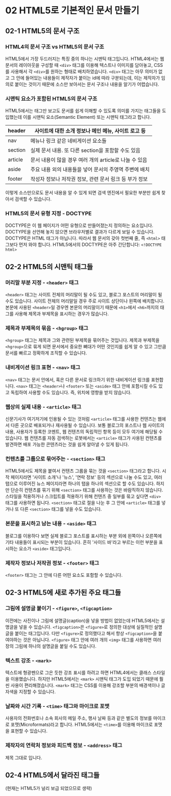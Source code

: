 # 02 HTML5로 기본적인 문서 만들기

## 02-1 HTML5의 문서 구조

### HTML4의 문서 구조 vs HTML5의 문서 구조
HTML5에서 가장 두드러지는 특징 중의 하나는 시맨틱 태그입니다.
HTML4에서는 웹 문서의 레이아웃을 구성할 때 `<div>` 태그를 이용해 텍스트나 이미지를 담아놓고, CSS를 사용해서 각 `<div>`를 원하는 형태로 배치하였습니다. `<div>` 태그는 아무 의미가 없고 그 안에 들어있는 내용들이 제작자가 붙이는 id에 따라 구분되는데, 이는 제작자가 임의로 붙이는 것이기 때문에 소스만 보아서는 문서 구조나 내용을 알기가 어렵습니다.

### 시맨틱 요소가 포함된 HTML5의 문서 구조
HTML5에서는 태그만 보고도 문서를 쉽게 이해할 수 있도록 의미를 가지는 태그들을 도입했는데 이를 시맨틱 요소(Semantic Element) 또는 시맨틱 태그라고 합니다.

| header | 사이트에 대한 소개 정보나 메인 메뉴, 사이트 로고 등 |
| --- | --- |
| nav | 메뉴나 링크 같은 네비게이션 요소들 |
| section | 실제 문서 내용. 또 다른 section을 포함할 수도 있음 |
| article | 문서 내용이 많을 경우 여러 개의 article로 나눌 수 있음 |
| aside | 주요 내용 외의 내용들을 넣어 문서의 주영역 주변에 배치 |
| footer | 작성자 정보나 저작권 정보, 관련 문서 링크 등 부가 정보 |

이렇게 소스만으로도 문서 내용을 알 수 있게 되면 검색 엔진에서 필요한 부분만 쉽게 찾아서 검색할 수 있습니다.

### HTML5의 문서 유형 지정 - DOCTYPE
DOCTYPE은 이 웹 페이지가 어떤 유형으로 만들어졌는지 정의하는 요소입니다. DOCTYPE을 선언해 놓지 않으면 브라우저별로 결과가 다르게 보일 수 있습니다.
DOCTYPE은 HTML 태그가 아닙니다. 따라서 웹 문서의 갖아 첫번째 줄, 즉 `<html>` 태그보다 먼저 와야 합니다. HTML5에서의 DOCTYPE은 아주 간단합니다: `<!DOCTYPE html>`

## 02-2 HTML5의 시맨틱 태그들

### 머리말 부분 지정 - `<header>` 태그
`<header>` 태그는 사이트 전체의 머리말이 될 수도 있고, 블로그 포스트의 머리말이 될 수도 있습니다.
사이트 전체의 머리말일 경우 주로 사이트 상단이나 왼쪽에 배치합니다.
본문에 사용된 `<header>`일 경우엔 본문의 머리말이기 때문에 `<h1>`에서 `<h6>`까지의 태그를 사용해 제목과 부제목을 표시하는 경우가 많습니다.

### 제목과 부제목의 묶음 - `<hgroup>` 태그
`<hgroup>` 태그는 제목과 그와 관련된 부제목을 묶어주는 것입니다. 제목과 부제목을 `<hgroup>`으로 묶게 되면 문서에서 중요한 뼈대가 어떤 것인지를 쉽게 알 수 있고 그만큼 문서를 빠르고 정확하게 조직할 수 있습니다.

### 내비게이션 링크 표현 - `<nav>` 태그
`<nav>` 태그는 문서 안에서, 혹은 다른 문서로 링크하기 위한 내비게이션 링크를 표현합니다. `<nav>` 태그는 `<header>`나 `<footer>` 또는 `<aside>` 태그 안에 포함시킬 수도 있고 독립하여 사용할 수도 있습니다. 즉, 위치에 영향을 받지 않습니다.

### 웹상의 실제 내용 - `<article>` 태그
신문기사가 여기저기에 인용될 수 있는 것처럼 `<article>` 태그를 사용한 컨텐츠는 웹에서 다른 곳으로 배포되거나 재사용될 수 있습니다. 보통 블로그의 포스트나 웹 사이트의 내용, 사용자가 등록한 코멘트, 웹 컨텐츠의 독립적인 항목 등이 모두 여기에 해당될 수 있습니다. 웹 컨텐츠를 자동 검색하는 로봇에서는 `<article>` 태그가 사용된 컨텐츠를 발견하면 배포 가능한 콘텐츠라는 것을 쉽게 알아낼 수 있게 됩니다.

### 컨텐츠를 그룹으로 묶어주는 - `<section>` 태그
HTML5에서도 제목을 붙여서 컨텐츠 그룹을 묶는 것을 `<section>` 태그라고 합니다. 시작 페이지라면 '사이트 소개'나 '뉴스', '연락 정보' 등의 섹션으로 나눌 수도 있고, 여러 탭으로 이루어진 뉴스 페이지라면 하나의 탭을 하나의 섹션으로 할 수도 있습니다.
하지만 단순히 컨텐츠를 묶기 위해 `<section>` 태그를 사용하는 것은 바람직하지 않습니다. 스타일을 적용하거나 스크립트를 적용하기 위해 컨텐츠 중 일부를 묶고 싶다면 `<div>` 태그를 사용하면 됩니다.
`<section>` 태그로 절을 나눈 후 그 안에 `<article>` 태그를 넣거나 또 다른 `<section>` 태그를 넣을 수도 있습니다.

### 본문을 표시하고 남는 내용 - `<aside>` 태그
블로그를 이용하다 보면 실제 블로그 포스트를 표시하는 부분 외에 왼쪽이나 오른쪽에 기타 내용들이 표시되는 부분이 있습니다. 흔히 '사이드 바'라고 부르는 이런 부분을 표시하는 요소가 `<aside>` 태그입니다.

### 제작자 정보나 저작권 정보 - `<footer>` 태그
`<footer>` 태그는 그 안에 다른 어떤 요소도 포함할 수 있습니다.

## 02-3 HTML5에 새로 추가된 주요 태그들

### 그림에 설명글 붙이기 - `<figure>`, `<figcaption>`
이전에는 사진이나 그림에 설명글(caption)을 넣을 방법이 없었는데 HTML5에서는 설명글을 넣을 수 있습니다. `<figcaption>`은 `<figure>`로 정의한 대상에 실질적인 설명글을 붙이는 태그입니다. 다만 `<figure>`로 정의했다고 해서 항상 `<figcaption>`을 붙여야하는 것은 아닙니다.
`<figure>` 태그 안에 여러 개의 `<img>` 태그를 사용하면 여러 장의 그림에 하나의 설명글을 붙일 수도 있습니다.

### 텍스트 강조 - `<mark>`
텍스트에 형광펜으로 그은 듯한 강조 표시를 하려고 하면 HTML4에서는 클래스 스타일을 이용했습니다. 하지만 HTML5에서는 `<mark>` 시맨틱 태그가 도입 되었기 때문에 훨씬 사용이 편리해졌습니다. `<mark>` 태그는 CSS를 이용해 강조할 부분의 배경색이나 글자색을 지정할 수 있습니다.

### 날짜와 시간 기록 - `<time>` 태그와 마이크로 포맷
사용자의 전화번호나 소속 회사의 메일 주소, 행사 날짜 등과 같은 별도의 정보를 마이크로 포맷(Microformats)라고 합니다. HTML5에서는 `<time>`를 이용해 마이크로 포맷을 표현할 수 있습니다.

### 제작자의 연락처 정보와 피드백 정보 - `<address>` 태그
제목 그대로 입니다.

## 02-4 HTML5에서 달라진 태그들
(현재는 HTML5가 널리 보급 되었으므로 생략)